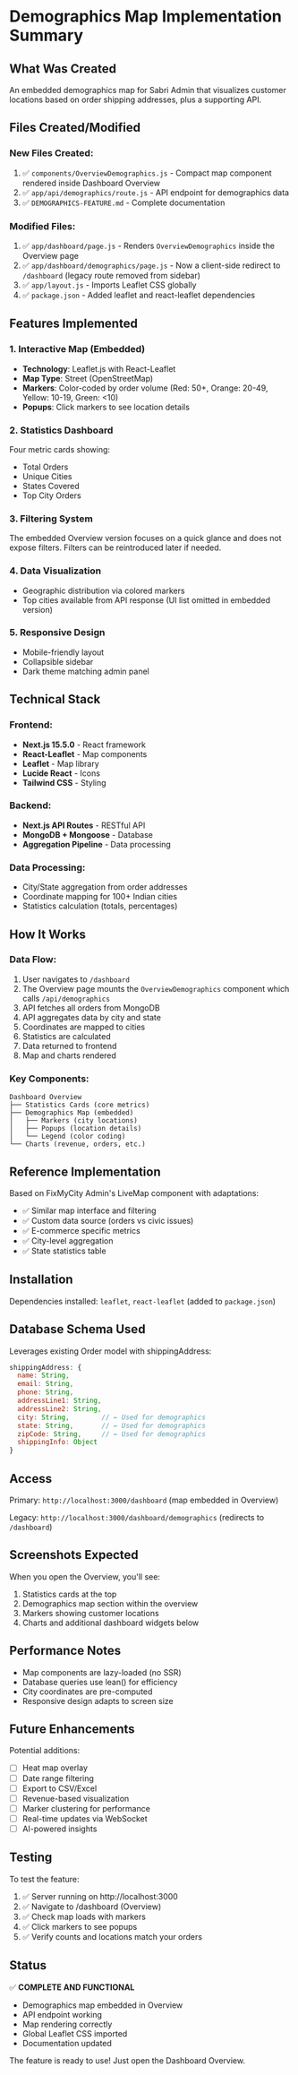 # Demographics Map Implementation Summary

## What Was Created

An embedded demographics map for Sabri Admin that visualizes customer locations based on order shipping addresses, plus a supporting API.

## Files Created/Modified

### New Files Created:

1. ✅ `components/OverviewDemographics.js` - Compact map component rendered inside Dashboard Overview
2. ✅ `app/api/demographics/route.js` - API endpoint for demographics data
3. ✅ `DEMOGRAPHICS-FEATURE.md` - Complete documentation

### Modified Files:

1. ✅ `app/dashboard/page.js` - Renders `OverviewDemographics` inside the Overview page
2. ✅ `app/dashboard/demographics/page.js` - Now a client-side redirect to `/dashboard` (legacy route removed from sidebar)
3. ✅ `app/layout.js` - Imports Leaflet CSS globally
4. ✅ `package.json` - Added leaflet and react-leaflet dependencies

## Features Implemented

### 1. Interactive Map (Embedded)

- **Technology**: Leaflet.js with React-Leaflet
- **Map Type**: Street (OpenStreetMap)
- **Markers**: Color-coded by order volume (Red: 50+, Orange: 20-49, Yellow: 10-19, Green: <10)
- **Popups**: Click markers to see location details

### 2. Statistics Dashboard

Four metric cards showing:

- Total Orders
- Unique Cities
- States Covered
- Top City Orders

### 3. Filtering System

The embedded Overview version focuses on a quick glance and does not expose filters. Filters can be reintroduced later if needed.

### 4. Data Visualization

- Geographic distribution via colored markers
- Top cities available from API response (UI list omitted in embedded version)

### 5. Responsive Design

- Mobile-friendly layout
- Collapsible sidebar
- Dark theme matching admin panel

## Technical Stack

### Frontend:

- **Next.js 15.5.0** - React framework
- **React-Leaflet** - Map components
- **Leaflet** - Map library
- **Lucide React** - Icons
- **Tailwind CSS** - Styling

### Backend:

- **Next.js API Routes** - RESTful API
- **MongoDB + Mongoose** - Database
- **Aggregation Pipeline** - Data processing

### Data Processing:

- City/State aggregation from order addresses
- Coordinate mapping for 100+ Indian cities
- Statistics calculation (totals, percentages)

## How It Works

### Data Flow:

1. User navigates to `/dashboard`
2. The Overview page mounts the `OverviewDemographics` component which calls `/api/demographics`
3. API fetches all orders from MongoDB
4. API aggregates data by city and state
5. Coordinates are mapped to cities
6. Statistics are calculated
7. Data returned to frontend
8. Map and charts rendered

### Key Components:

```
Dashboard Overview
├── Statistics Cards (core metrics)
├── Demographics Map (embedded)
│   ├── Markers (city locations)
│   ├── Popups (location details)
│   └── Legend (color coding)
└── Charts (revenue, orders, etc.)
```

## Reference Implementation

Based on FixMyCity Admin's LiveMap component with adaptations:

- ✅ Similar map interface and filtering
- ✅ Custom data source (orders vs civic issues)
- ✅ E-commerce specific metrics
- ✅ City-level aggregation
- ✅ State statistics table

## Installation

Dependencies installed: `leaflet`, `react-leaflet` (added to `package.json`)

## Database Schema Used

Leverages existing Order model with shippingAddress:

```javascript
shippingAddress: {
  name: String,
  email: String,
  phone: String,
  addressLine1: String,
  addressLine2: String,
  city: String,        // ← Used for demographics
  state: String,       // ← Used for demographics
  zipCode: String,     // ← Used for demographics
  shippingInfo: Object
}
```

## Access

Primary: `http://localhost:3000/dashboard` (map embedded in Overview)

Legacy: `http://localhost:3000/dashboard/demographics` (redirects to `/dashboard`)

## Screenshots Expected

When you open the Overview, you'll see:

1. Statistics cards at the top
2. Demographics map section within the overview
3. Markers showing customer locations
4. Charts and additional dashboard widgets below

## Performance Notes

- Map components are lazy-loaded (no SSR)
- Database queries use lean() for efficiency
- City coordinates are pre-computed
- Responsive design adapts to screen size

## Future Enhancements

Potential additions:

- [ ] Heat map overlay
- [ ] Date range filtering
- [ ] Export to CSV/Excel
- [ ] Revenue-based visualization
- [ ] Marker clustering for performance
- [ ] Real-time updates via WebSocket
- [ ] AI-powered insights

## Testing

To test the feature:

1. ✅ Server running on http://localhost:3000
2. ✅ Navigate to /dashboard (Overview)
3. ✅ Check map loads with markers
4. ✅ Click markers to see popups
5. ✅ Verify counts and locations match your orders

## Status

✅ **COMPLETE AND FUNCTIONAL**

- Demographics map embedded in Overview
- API endpoint working
- Map rendering correctly
- Global Leaflet CSS imported
- Documentation updated

The feature is ready to use! Just open the Dashboard Overview.
